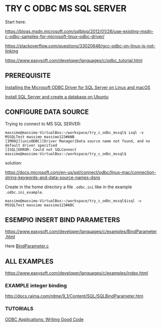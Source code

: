 # TRY C ODBC MS SQL SERVER 

Start here:

https://blogs.msdn.microsoft.com/sqlblog/2012/01/26/use-existing-msdn-c-odbc-samples-for-microsoft-linux-odbc-driver/

https://stackoverflow.com/questions/33020646/gcc-odbc-on-linux-is-not-linking

https://www.easysoft.com/developer/languages/c/odbc_tutorial.html

## PREREQUISITE

[Installing the Microsoft ODBC Driver for SQL Server on Linux and macOS](https://docs.microsoft.com/en-us/sql/connect/odbc/linux-mac/installing-the-microsoft-odbc-driver-for-sql-server)  

[Install SQL Server and create a database on Ubuntu](https://docs.microsoft.com/en-us/sql/linux/quickstart-install-connect-ubuntu)

## CONFIGURE DATA SOURCE

Trying to connect to MS SQL SERVER:

```
massimo@massimo-VirtualBox:~/workspace/try_c_odbc_mssql$ isql -v MSSQLTest massimo massimo123#ANB
[IM002][unixODBC][Driver Manager]Data source name not found, and no default driver specified
[ISQL]ERROR: Could not SQLConnect
massimo@massimo-VirtualBox:~/workspace/try_c_odbc_mssql$
```
solution:  

https://docs.microsoft.com/en-us/sql/connect/odbc/linux-mac/connection-string-keywords-and-data-source-names-dsns

Create in the home directory a file `.odbc.ini` like in the example `.odbc.ini_example`.

```
massimo@massimo-VirtualBox:~/workspace/try_c_odbc_mssql$isql -v MSSQLTest massimo massimo123#ABC
```

## ESEMPIO INSERT BIND PARAMETERS

https://www.easysoft.com/developer/languages/c/examples/BindParameter.html 

Here [BindParameter.c](BindParameter.c)

## ALL EXAMPLES

https://www.easysoft.com/developer/languages/c/examples/index.html

### EXAMPLE integer binding

http://docs.raima.com/rdme/9_1/Content/SQL/SQLBindParameter.htm

### TUTORIALS

[ODBC Applications: Writing Good Code](http://cdn.ttgtmedia.com/searchDataManagement/downloads/DataAccessHandbook_CH05.pdf)








